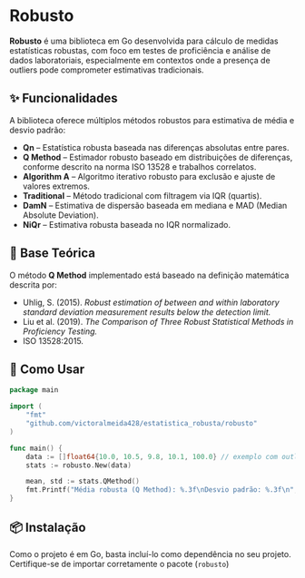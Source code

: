 
# Robusto

**Robusto** é uma biblioteca em Go desenvolvida para cálculo de medidas estatísticas robustas, com foco em testes de proficiência e análise de dados laboratoriais, especialmente em contextos onde a presença de outliers pode comprometer estimativas tradicionais.

## ✨ Funcionalidades

A biblioteca oferece múltiplos métodos robustos para estimativa de média e desvio padrão:

- **Qn** – Estatística robusta baseada nas diferenças absolutas entre pares.
- **Q Method** – Estimador robusto baseado em distribuições de diferenças, conforme descrito na norma ISO 13528 e trabalhos correlatos.
- **Algorithm A** – Algoritmo iterativo robusto para exclusão e ajuste de valores extremos.
- **Traditional** – Método tradicional com filtragem via IQR (quartis).
- **DamN** – Estimativa de dispersão baseada em mediana e MAD (Median Absolute Deviation).
- **NiQr** – Estimativa robusta baseada no IQR normalizado.


## 📌 Base Teórica

O método **Q Method** implementado está baseado na definição matemática descrita por:

- Uhlig, S. (2015). *Robust estimation of between and within laboratory standard deviation measurement results below the detection limit.*
- Liu et al. (2019). *The Comparison of Three Robust Statistical Methods in Proficiency Testing.*
- ISO 13528:2015.

## 🚀 Como Usar

```go
package main

import (
    "fmt"
    "github.com/victoralmeida428/estatistica_robusta/robusto"
)

func main() {
    data := []float64{10.0, 10.5, 9.8, 10.1, 100.0} // exemplo com outlier
    stats := robusto.New(data)

    mean, std := stats.QMethod()
    fmt.Printf("Média robusta (Q Method): %.3f\nDesvio padrão: %.3f\n", mean, std)
}
```

## 📦 Instalação

Como o projeto é em Go, basta incluí-lo como dependência no seu projeto. Certifique-se de importar corretamente o pacote (`robusto`)


